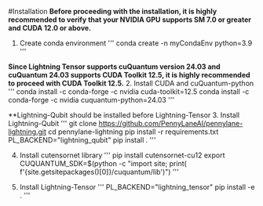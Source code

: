 #Installation
**Before proceeding with the installation, it is highly recommended to verify that your NVIDIA GPU supports SM 7.0 or greater and CUDA 12.0 or above.**

1. Create conda environment
'''
conda create -n myCondaEnv python=3.9
'''

**Since Lightning Tensor supports cuQuantum version 24.03 and cuQuantum 24.03 supports CUDA Toolkit 12.5, it is highly recommended to proceed with CUDA Toolkit 12.5.**
2. Install CUDA and cuQuantum-python
'''
conda install -c conda-forge -c nvidia cuda-toolkit=12.5
conda install -c conda-forge -c nvidia cuquantum-python=24.03
'''

**Lightning-Qubit should be installed before Lightning-Tensor
3. Install Lightning-Qubit
'''
git clone https://github.com/PennyLaneAI/pennylane-lightning.git
cd pennylane-lightning
pip install -r requirements.txt
PL_BACKEND="lightning_qubit" pip install .
'''

4. Install cutensornet library
'''
pip install cutensornet-cu12
export CUQUANTUM_SDK=$(python -c "import site; print( f'{site.getsitepackages()[0]}/cuquantum/lib')")
'''

5. Install Lightning-Tensor
'''
PL_BACKEND="lightning_tensor" pip install -e .
'''

